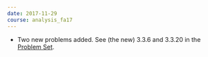 ```yaml
---
date: 2017-11-29
course: analysis_fa17
---
```


- Two new problems added. See (the new) 3.3.6 and 3.3.20 in the [Problem Set](http://ckottke.ncf.edu/analysis/script.pdf).
